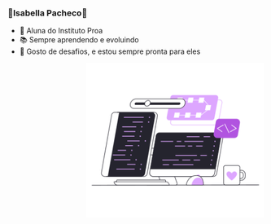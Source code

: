 ### 🌟Isabella Pacheco🌟

- 💙 Aluna do Instituto Proa
- 📚 Sempre aprendendo e evoluindo
- 🧠 Gosto de desafios, e estou sempre pronta para eles
    
<img src="pc.png" min-width="400px" max-width="350px" width="350px" align="right" alt="notebook code">

